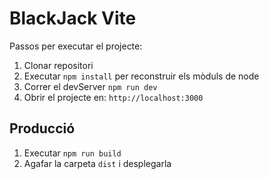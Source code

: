 
# BlackJack Vite

Passos per executar el projecte:
1. Clonar repositori
2. Executar ```npm install``` per reconstruir els mòduls de node
3. Correr el devServer ```npm run dev```
4. Obrir el projecte en: ```http://localhost:3000```

## Producció

1. Executar ```npm run build```
2. Agafar la carpeta ```dist``` i desplegarla